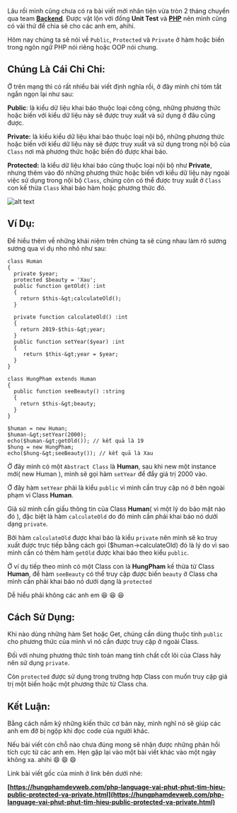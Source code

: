 Lâu rồi mình cũng chưa có ra bài viết mới nhân tiện vừa tròn 2 tháng chuyển qua team <a href="https://hungphamdevweb.com/category/coding-tips/back-end"><strong>Backend</strong></a>. Được vật lộn với đống <strong>Unit Test</strong> và <a href="https://hungphamdevweb.com/tag/php-language"><strong>PHP</strong></a> nên mình cũng có vài thứ để chia sẽ cho các anh em, ahihi.

Hôm nay chúng ta sẽ nói về <code>Public</code>, <code>Protected</code> và <code>Private</code> ở hàm hoặc biến trong ngôn ngữ PHP nói riêng hoặc OOP nói chung.
<h2>Chúng Là Cái Chi Chi:</h2>
Ở trên mạng thì có rất nhiều bài viết định nghĩa rồi, ở đây mình chỉ tóm tắt ngắn ngọn lại như sau:

<strong>Public</strong>: là kiểu dữ liệu khai báo thuộc loại công cộng, những phương thức hoặc biến với kiểu dữ liệu này sẽ được truy xuất và sử dụng ở đâu cũng được.

<strong>Private:</strong> là kiểu kiểu dữ liệu khai báo thuộc loại nội bộ, những phương thức hoặc biến với kiểu dữ liệu này sẽ được truy xuất và sử dụng trong nội bộ của <code>Class</code> nơi mà phương thức hoặc biến đó được khai báo.

<strong>Protected:</strong> là kiểu dữ liệu khai báo cũng thuộc loại nội bộ như <strong>Private</strong>, nhưng thêm vào đó những phương thức hoặc biến với kiểu dữ liệu này ngoài việc sử dụng trong nội bộ <code>Class</code>, chúng còn có thể được truy xuất ở <code>Class</code> con kế thừa <code>Class</code> khai báo hàm hoặc phương thức đó.

![alt text](https://s3-ap-southeast-1.amazonaws.com/kipalog.com/nr4vo3ojra_variable.jpg)
<h2>Ví Dụ:</h2>
Để hiểu thêm về những khái niệm trên chúng ta sẽ cùng nhau làm rõ sương sương qua ví dụ nho nhỏ như sau:

```
class Human
{
  private $year;
  protected $beauty = 'Xau';
  public function getOld() :int
  {
    return $this-&gt;calculateOld();
  }

  private function calculateOld() :int
  {
    return 2019-$this-&gt;year;
  }
  public function setYear($year) :int
  {
     return $this-&gt;year = $year;
  }
}

class HungPham extends Human
{
  public function seeBeauty() :string
  {
    return $this-&gt;beauty;
  }
}

$human = new Human;
$human-&gt;setYear(2000);
echo($human-&gt;getOld()); // kết quả là 19
$hung = new HungPham;
echo($hung-&gt;seeBeauty()); // kết quả là Xau
```

Ở đây mình có một <code>Abstract Class</code> là <strong>Human</strong>, sau khi new một instance mới( new Human ), mình sẽ gọi hàm <code>setYear</code> để đẩy giá trị 2000 vào.

Ở đây hàm <code>setYear</code> phải là kiểu <code>public</code> vì mình cần truy cập nó ở bên ngoài phạm vi Class <strong>Human</strong>.

Giả sử mình cần giấu thông tin của Class <strong>Human</strong>( vì một lý do bảo mật nào đó ), đặc biệt là hàm <code>calculateOld</code> do đó mình cần phải khai báo nó dưới dạng <code>private</code>.

Bởi hàm <code>calculateOld</code> được khai báo là kiểu <code>private</code> nên mình sẽ ko truy xuất được trực tiếp bằng cách gọi ($human-&gt;calculateOld) đó là lý do vì sao mình cần có thêm hàm <code>getOld</code> được khai báo theo kiểu <code>public</code>.

Ở ví dụ tiếp theo mình có một Class con là <strong>HungPham</strong> kế thừa từ Class <strong>Human</strong>, để hàm <code>seeBeauty</code> có thể truy cập được biến <code>beauty</code> ở Class cha mình cần phải khai báo nó dưới dạng là <code>protected</code>

Dễ hiểu phải không các anh em  :laughing:  :laughing:  :laughing:
<h2>Cách Sử Dụng:</h2>
Khi nào dùng những hàm Set hoặc Get, chúng cần dùng thuộc tính <code>public</code> cho phương thức của mình vì nó cần được truy cập ở ngoài Class.

Đối với nhưng phương thức tính toán mang tính chất cốt lõi của Class hãy nên sử dụng <code>private</code>.

Còn <code>protected</code> được sử dụng trong trường hợp Class con muốn truy cập giá trị một biến hoặc một phương thức từ Class cha.
<h2>Kết Luận:</h2>
Bằng cách nắm kỹ những kiến thức cơ bản này, mình nghĩ nó sẽ giúp các anh em đỡ bị ngộp khi đọc code của người khác.

Nếu bài viết còn chỗ nào chưa đúng mong sẽ nhận được những phản hồi tích cực từ các anh em. Hẹn gặp lại vào một bài viết khác vào một ngày không xa. ahihi  :smile:  :smile:  :smile:

Link bài viết gốc của mình ở link bên dưới nhé:

**[https://hungphamdevweb.com/php-language-vai-phut-phut-tim-hieu-public-protected-va-private.html](https://hungphamdevweb.com/php-language-vai-phut-phut-tim-hieu-public-protected-va-private.html)**